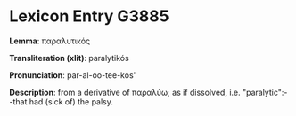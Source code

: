 # Lexicon Entry G3885

**Lemma**: παραλυτικός

**Transliteration (xlit)**: paralytikós

**Pronunciation**: par-al-oo-tee-kos'

**Description**:
from a derivative of παραλύω; as if dissolved, i.e. "paralytic":--that had (sick of) the palsy.
